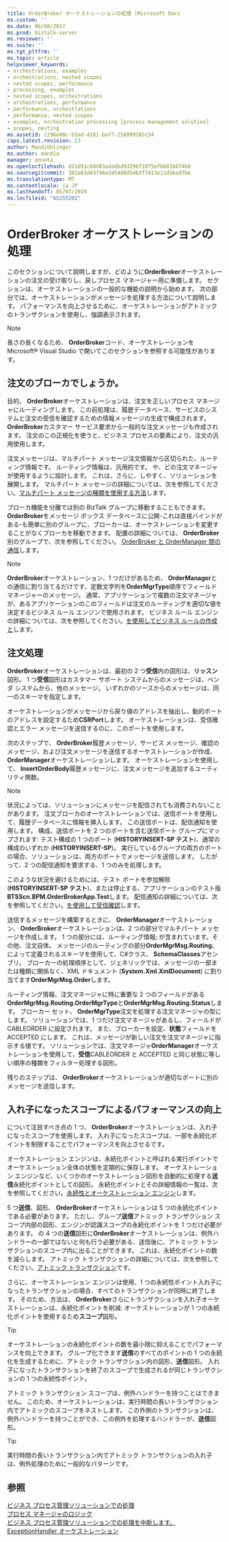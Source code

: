 ```yaml
---
title: OrderBroker オーケストレーションの処理 |Microsoft Docs
ms.custom: ''
ms.date: 06/08/2017
ms.prod: biztalk-server
ms.reviewer: ''
ms.suite: ''
ms.tgt_pltfrm: ''
ms.topic: article
helpviewer_keywords:
- orchestrations, examples
- orchestrations, nested scopes
- nested scopes, performance
- processing, examples
- nested scopes, orchestrations
- orchestrations, performance
- performance, orchestrations
- performance, nested scopes
- examples, orchestration processing [process management solution]
- scopes, nesting
ms.assetid: c296e00c-b3ad-4161-baf7-258899185c34
caps.latest.revision: 23
author: MandiOhlinger
ms.author: mandia
manager: anneta
ms.openlocfilehash: d21d91cb8d03adadbd93296f1875efb681b674b0
ms.sourcegitcommit: 381e83d43796a345488d54b3f7413e11d56ad7be
ms.translationtype: MT
ms.contentlocale: ja-JP
ms.lasthandoff: 05/07/2019
ms.locfileid: "65255202"
---
```

# <a name="processing-in-the-orderbroker-orchestration"></a>OrderBroker オーケストレーションの処理
このセクションについて説明しますが、どのように**OrderBroker**オーケストレーションの注文の受け取りし、戻しプロセス マネージャー用に準備します。 セクションは、オーケストレーションの一般的な機能の説明から始めます。 次の部分では、オーケストレーションがメッセージを処理する方法について説明します。 パフォーマンスを向上させるために、オーケストレーションがアトミックのトランザクションを使用し、強調表示されます。  
  
> [!NOTE]
>  長さの長くなるため、 **OrderBroker**コード、オーケストレーションを Microsoft® Visual Studio で開いてこのセクションを参照する可能性があります。  
  
## <a name="why-an-order-broker"></a>注文のブローカでしょうか。  
 目的、 **OrderBroker**オーケストレーションは、注文を正しいプロセス マネージャにルーティングします。 この前処理は、履歴データベース、サービスのシステムと注文の受信を確認するための情報メッセージの生成で構成されます。 **OrderBroker**カスタマー サービス要求から一般的な注文メッセージも作成されます。 注文のこの正規化を使うと、ビジネス プロセスの要素により、注文の汎用使用します。  
  
 注文メッセージは、マルチパート メッセージ注文情報から区切られた、ルーティング情報です。 ルーティング情報は、汎用的です。 や、どの注文マネージャが使用するように設計します。 これは、さらに、しやすく、ソリューションを展開します。 マルチパート メッセージの詳細については、次を参照してください。[マルチパート メッセージの種類を使用する方法](../core/how-to-use-multi-part-message-types.md)します。  
  
 ブローカ機能を分離では別の BizTalk グループに移動することもできます。 **OrderBroker**をメッセージ ボックス データベースに公開-これは直接バインドがある-も簡単に別のグループに、ブローカーは、オーケストレーションを変更することがなくブローカを移動できます。 配置の詳細については、 **OrderBroker**別のグループで、次を参照してください。 [OrderBroker と OrderManager 間の通信](../core/communication-between-orderbroker-and-ordermanager.md)します。  
  
> [!NOTE]
>  **OrderBroker**オーケストレーション、1 つだけがあるため、 **OrderManager**との通信に割り当てるだけです、定数文字列を**OrderMgrType**順序でフィールドマネージャーのメッセージ。 通常、アプリケーションで複数の注文マネージャが、あるアプリケーションのこのフィールドは注文のルーティングを適切な値を決定するビジネス ルール エンジンで使用されます。 ビジネス ルール エンジンの詳細については、次を参照してください。[を使用してビジネス ルールの作成と](../core/creating-and-using-business-rules.md)します。  
  
## <a name="order-processing"></a>注文処理  
 **OrderBroker**オーケストレーションは、最初の 2 つ**受信**内の図形は、**リッスン**図形。 1 つ**受信**図形はカスタマー サポート システムからのメッセージは、ベンダ システムから、他のメッセージ。 いずれかのソースからのメッセージは、同一のスキーマを指定します。  
  
 オーケストレーションがメッセージから戻り値のアドレスを抽出し、動的ポートのアドレスを設定するため**CSRPort**します。 オーケストレーションは、受信確認とエラー メッセージを送信するのに、このポートを使用します。  
  
 次のステップで、 **OrderBroker**履歴メッセージ、サービス メッセージ、確認のメッセージ、および注文メッセージを送信するオーケストレーションが作成、 **OrderManager**オーケストレーションします。 オーケストレーションを使用して、 **InsertOrderBody**履歴メッセージに、注文メッセージを追加するユーティリティ関数。  
  
> [!NOTE]
>  状況によっては、ソリューションにメッセージを配信されても消費されないことがあります。 注文ブローカのオーケストレーションでは、送信ポートを使用して、履歴データベースに情報を挿入します。 この送信ポートは、配信通知を使用します。 構成、送信ポートを 2 つのポートを含む送信ポート グループにマップされます: テスト構成の 1 つのポート (**HISTORYINSERT-SP テスト**)、通常の構成のいずれか (**HISTORYINSERT-SP**)。 実行しているグループの両方のポートの場合、ソリューションは、両方のポートでメッセージを送信します。 したがって、2 つの配信通知を要求する、1 つのみを処理します。  
>   
>  このような状況を避けるためには、テスト ポートを参加解除 (**HISTORYINSERT-SP テスト**)、または停止する、アプリケーションのテスト版**BTSScn.BPM.OrderBrokerApp.Test**します。 配信通知の詳細については、次を参照してください。[を使用して受信確認](../core/using-acknowledgments.md)します。  
  
 送信するメッセージを構築するときに、 **OrderManager**オーケストレーション、 **OrderBroker**オーケストレーションは、2 つの部分でマルチパート メッセージを作成します。 1 つの部分には、ルーティング情報; が含まれています。その他、注文自体。 メッセージのルーティングの部分**OrderMgrMsg.Routing**、によって定義されるスキーマを使用して、C#クラス、 **SchemaClasses**アセンブリ。 ブローカーの処理順序として、ジェネリックでは、メッセージの一部または種類に関係なく、XML ドキュメント (**System.Xml.XmlDocument**) に割り当てます**OrderMgrMsg.Order**します。  
  
 ルーティング情報、注文マネージャに特に重要な 2 つのフィールドがある**OrderMgrMsg.Routing.OrderMgrType**と**OrderMgrMsg.Routing.Status**します。 ブローカー セット、 **OrderMgrType**注文を処理する注文マネージャの型にします。 ソリューションでは、1 つだけ注文マネージャがあるし、フィールドが CABLEORDER に設定されます。 また、ブローカーを設定、**状態**フィールドを ACCEPTED にします。 これは、メッセージが新しい注文を注文マネージャに指示する値です。 ソリューションでは、注文マネージャ**OrderManager**オーケストレーションを使用して、**受信**CABLEORDER と ACCEPTED と同じ状態に等しい順序の種類をフィルター処理する図形。  
  
 残りのステップは、 **OrderBroker**オーケストレーションが適切なポートに別のメッセージを送信します。  
  
## <a name="improving-performance-with-nested-scopes"></a>入れ子になったスコープによるパフォーマンスの向上  
 について注目すべき点の 1 つ、 **OrderBroker**オーケストレーションは、入れ子になったスコープを使用します。 入れ子になったスコープは、一部を永続化ポイントを制限することでパフォーマンスを向上させるです。  
  
 オーケストレーション エンジンは、永続化ポイントと呼ばれる実行ポイントでオーケストレーション全体の状態を定期的に保存します。 オーケストレーション エンジンなど、いくつかのオーケストレーション図形を自動的に処理する**送信**永続化ポイントとしての図形。 永続化ポイントとその詳細情報の一覧は、次を参照してください。[永続性とオーケストレーション エンジン](../core/persistence-and-the-orchestration-engine.md)します。  
  
 5 つ**送信**、図形、 **OrderBroker**オーケストレーションは 5 つの永続化ポイントである必要があります。 ただし、グループ**送信**アトミック トランザクション スコープ内部の図形、エンジンが認識スコープの永続化ポイントを 1 つだけ必要があります。 の 4 つの**送信**図形に**OrderBroker**オーケストレーションは、例外ハンドラーの一部ではないと何も行う必要がある、送信後に、アトミック トランザクションのスコープ内に出ることができます。 これは、永続化ポイントの数を減らします。 アトミック トランザクションの詳細については、次を参照してください。[アトミック トランザクション](../core/atomic-transactions.md)です。  
  
 さらに、オーケストレーション エンジンは使用、1 つの永続性ポイント入れ子になったトランザクションの場合、すべてのトランザクションが同時に終了します。 そのため、方法は、 **OrderBroker**さらにトランザクションを入れ子オーケストレーションは、永続化ポイントを削減: オーケストレーションが 1 つの永続化ポイントを使用するため**スコープ**図形。  
  
> [!TIP]
>  オーケストレーションの永続化ポイントの数を最小限に抑えることでパフォーマンスを向上できます。 グループ化できます**送信**のすべてのポイントの 1 つの永続化を生成するために、アトミック トランザクション内の図形、**送信**図形。 入れ子になったトランザクションを終了のスコープで生成されるが同じトランザクションの 1 つの永続性ポイント。  
  
 アトミック トランザクション スコープは、例外ハンドラーを持つことはできません。 このため、オーケストレーションは、実行時間の長いトランザクション内でアトミックのスコープをネストします。 この外側のトランザクションは、例外ハンドラーを持つことができ、この例外を処理するハンドラーが、**送信**図形。  
  
> [!TIP]
>  実行時間の長いトランザクション内でアトミック トランザクションの入れ子は、例外処理のために一般的なパターンです。  
  
## <a name="see-also"></a>参照  
 [ビジネス プロセス管理ソリューションでの処理](../core/processing-in-the-business-process-management-solution.md)   
 [プロセス マネージャのロジック](../core/process-manager-logic.md)   
 [ビジネス プロセス管理ソリューションでの処理を中断します。](../core/interrupt-handling-in-the-business-process-management-solution.md)   
 [ExceptionHandler オーケストレーション](../core/the-exceptionhandler-orchestration.md)